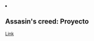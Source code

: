 <!DOCTYPE html>
<html lang = "es">
<head>
<!--Llenar el Title y los Metadatos-->
<title>UNIDAD 1 | ACTIVIDAD 0</title>
<link rel="icon" type="image/x-icon" href="favicon.ico">
<meta charset = "utf-8">
<meta name = "Autor" content="Diego Alberto Montante Tapia">
<meta name = "Fecha" content="">
<meta name = "Descripción" content="??">
</head>
<body>
</ol></li>
<li><h2>Assasin's creed: Proyecto</h2></li> <a href="">Link</a><br>

</ul><br>

</body>
</html>
